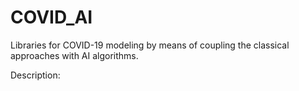 # COVID_AI

Libraries for COVID-19 modeling by means of coupling the classical approaches with AI algorithms.

Description:
